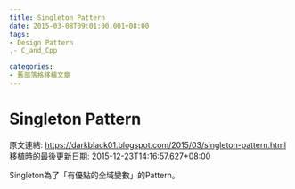 ```yaml
---
title: Singleton Pattern
date: 2015-03-08T09:01:00.001+08:00
tags: 
- Design Pattern
,- C_and_Cpp

categories:
- 舊部落格移植文章
---
```


# Singleton Pattern

原文連結: https://darkblack01.blogspot.com/2015/03/singleton-pattern.html
移植時的最後更新日期: 2015-12-23T14:16:57.627+08:00

Singleton為了「有優點的全域變數」的Pattern。<br /><br />
